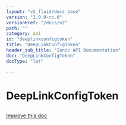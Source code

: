 ```yaml
---
layout: "v2_fluid/docs_base"
version: "2.0.0-rc.0"
versionHref: "/docs/v2"
path: ""
category: api
id: "deeplinkconfigtoken"
title: "DeepLinkConfigToken"
header_sub_title: "Ionic API Documentation"
doc: "DeepLinkConfigToken"
docType: "let"

---
```










<h1 class="api-title">
<a class="anchor" name="deep-link-config-token" href="#deep-link-config-token"></a>

DeepLinkConfigToken





</h1>

<a class="improve-v2-docs" href="http://github.com/driftyco/ionic/edit/master//src/navigation/url-serializer.ts#L314">
Improve this doc
</a>










<!-- @usage tag -->


<!-- @property tags -->



<!-- instance methods on the class -->




<!-- related link --><!-- end content block -->


<!-- end body block -->

